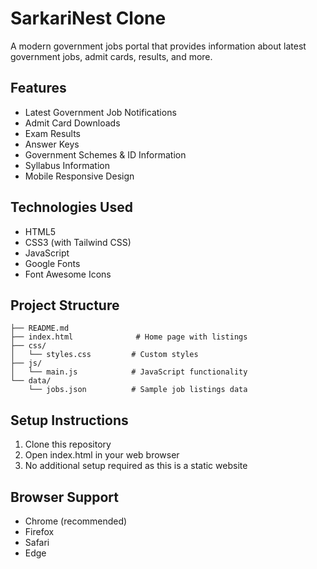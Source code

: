 # SarkariNest Clone

A modern government jobs portal that provides information about latest government jobs, admit cards, results, and more.

## Features
- Latest Government Job Notifications
- Admit Card Downloads
- Exam Results
- Answer Keys
- Government Schemes & ID Information
- Syllabus Information
- Mobile Responsive Design

## Technologies Used
- HTML5
- CSS3 (with Tailwind CSS)
- JavaScript
- Google Fonts
- Font Awesome Icons

## Project Structure
```
├── README.md
├── index.html              # Home page with listings
├── css/
│   └── styles.css         # Custom styles
├── js/
│   └── main.js            # JavaScript functionality
└── data/
    └── jobs.json          # Sample job listings data
```

## Setup Instructions
1. Clone this repository
2. Open index.html in your web browser
3. No additional setup required as this is a static website

## Browser Support
- Chrome (recommended)
- Firefox
- Safari
- Edge
